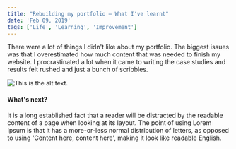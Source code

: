 ```yaml
---
title: "Rebuilding my portfolio — What I've learnt"
date: 'Feb 09, 2019'
tags: ['Life', 'Learning', 'Improvement']
---
```


<span class='label'>There were a lot of things</span> I didn't like about my portfolio. The biggest issues was that I overestimated how much content that was needed to finish my website. I procrastinated a lot when it came to writing the case studies and results felt rushed and just a bunch of scribbles.

![This is the alt text.](https://cdn-images-1.medium.com/max/2000/1*Ld2IxU9Bh-4cCvYPW0TIig.png)

#### What's next?
It is a long established fact that a reader will be distracted by the readable
content of a page when looking at its layout. The point of using Lorem Ipsum
is that it has a more-or-less normal distribution of letters, as opposed to using
'Content here, content here', making it look like readable English. 